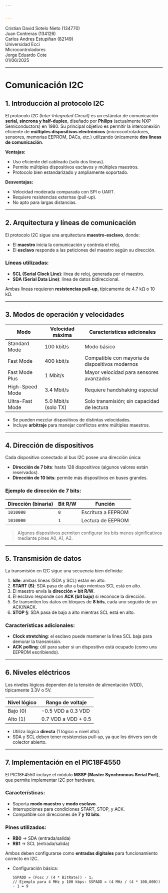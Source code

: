 ```yaml
---


---
```


<p>Cristian David Sotelo Nieto (134770)<br>
Juan Contreras (134126)<br>
Carlos Andres Estupiñan (82149)<br>
Universidad Ecci<br>
Microcontroladores<br>
Jorge Eduardo Cote<br>
01/06/2025</p>
<hr>
<h1 id="comunicación-i2c">Comunicación I2C</h1>
<h2 id="introducción-al-protocolo-i2c">1. Introducción al protocolo I2C</h2>
<p>El protocolo <em>I2C (Inter-Integrated Circuit)</em> es un estándar de comunicación <strong>serial, síncrona y half-duplex</strong>, diseñado por <strong>Philips</strong> (actualmente NXP Semiconductors) en 1980. Su principal objetivo es permitir la interconexión eficiente de <strong>múltiples dispositivos electrónicos</strong> (microcontroladores, sensores, memorias EEPROM, DACs, etc.) utilizando únicamente <strong>dos líneas de comunicación</strong>.</p>
<p><strong>Ventajas:</strong></p>
<ul>
<li>Uso eficiente del cableado (solo dos líneas).</li>
<li>Permite múltiples dispositivos esclavos y múltiples maestros.</li>
<li>Protocolo bien estandarizado y ampliamente soportado.</li>
</ul>
<p><strong>Desventajas:</strong></p>
<ul>
<li>Velocidad moderada comparada con SPI o UART.</li>
<li>Requiere resistencias externas (pull-up).</li>
<li>No apto para largas distancias.</li>
</ul>
<hr>
<h2 id="arquitectura-y-líneas-de-comunicación">2. Arquitectura y líneas de comunicación</h2>
<p>El protocolo I2C sigue una arquitectura <strong>maestro-esclavo</strong>, donde:</p>
<ul>
<li>El <strong>maestro</strong> inicia la comunicación y controla el reloj.</li>
<li>El <strong>esclavo</strong> responde a las peticiones del maestro según su dirección.</li>
</ul>
<h3 id="líneas-utilizadas">Líneas utilizadas:</h3>
<ul>
<li><strong>SCL (Serial Clock Line)</strong>: línea de reloj, generada por el maestro.</li>
<li><strong>SDA (Serial Data Line)</strong>: línea de datos bidireccional.</li>
</ul>
<p>Ambas líneas requieren <strong>resistencias pull-up</strong>, típicamente de 4.7 kΩ o 10 kΩ.</p>
<hr>
<h2 id="modos-de-operación-y-velocidades">3. Modos de operación y velocidades</h2>

<table>
<thead>
<tr>
<th>Modo</th>
<th>Velocidad máxima</th>
<th>Características adicionales</th>
</tr>
</thead>
<tbody>
<tr>
<td>Standard Mode</td>
<td>100 kbit/s</td>
<td>Modo básico</td>
</tr>
<tr>
<td>Fast Mode</td>
<td>400 kbit/s</td>
<td>Compatible con mayoría de dispositivos modernos</td>
</tr>
<tr>
<td>Fast Mode Plus</td>
<td>1 Mbit/s</td>
<td>Mayor velocidad para sensores avanzados</td>
</tr>
<tr>
<td>High-Speed Mode</td>
<td>3.4 Mbit/s</td>
<td>Requiere handshaking especial</td>
</tr>
<tr>
<td>Ultra-Fast Mode</td>
<td>5.0 Mbit/s (solo TX)</td>
<td>Solo transmisión; sin capacidad de lectura</td>
</tr>
</tbody>
</table><ul>
<li>Se pueden mezclar dispositivos de distintas velocidades.</li>
<li>Incluye <strong>arbitraje</strong> para manejar conflictos entre múltiples maestros.</li>
</ul>
<hr>
<h2 id="dirección-de-dispositivos">4. Dirección de dispositivos</h2>
<p>Cada dispositivo conectado al bus I2C posee una dirección única:</p>
<ul>
<li><strong>Dirección de 7 bits</strong>: hasta 128 dispositivos (algunos valores están reservados).</li>
<li><strong>Dirección de 10 bits</strong>: permite más dispositivos en buses grandes.</li>
</ul>
<h3 id="ejemplo-de-dirección-de-7-bits">Ejemplo de dirección de 7 bits:</h3>

<table>
<thead>
<tr>
<th>Dirección (binaria)</th>
<th>Bit R/W</th>
<th>Función</th>
</tr>
</thead>
<tbody>
<tr>
<td><code>1010000</code></td>
<td><code>0</code></td>
<td>Escritura a EEPROM</td>
</tr>
<tr>
<td><code>1010000</code></td>
<td><code>1</code></td>
<td>Lectura de EEPROM</td>
</tr>
</tbody>
</table><blockquote>
<p>Algunos dispositivos permiten configurar los bits menos significativos mediante pines A0, A1, A2.</p>
</blockquote>
<hr>
<h2 id="transmisión-de-datos">5. Transmisión de datos</h2>
<p>La transmisión en I2C sigue una secuencia bien definida:</p>
<ol>
<li><strong>Idle</strong>: ambas líneas (SDA y SCL) están en alto.</li>
<li><strong>START (S)</strong>: SDA pasa de alto a bajo mientras SCL está en alto.</li>
<li>El maestro envía la <strong>dirección + bit R/W</strong>.</li>
<li>El esclavo responde con <strong>ACK (bit bajo)</strong> si reconoce la dirección.</li>
<li>Se transmiten los datos en bloques de <strong>8 bits</strong>, cada uno seguido de un ACK/NACK.</li>
<li><strong>STOP §</strong>: SDA pasa de bajo a alto mientras SCL está en alto.</li>
</ol>
<h3 id="características-adicionales">Características adicionales:</h3>
<ul>
<li><strong>Clock stretching</strong>: el esclavo puede mantener la línea SCL baja para demorar la transmisión.</li>
<li><strong>ACK polling</strong>: útil para saber si un dispositivo está ocupado (como una EEPROM escribiendo).</li>
</ul>
<hr>
<h2 id="niveles-eléctricos">6. Niveles eléctricos</h2>
<p>Los niveles lógicos dependen de la tensión de alimentación (VDD), típicamente 3.3V o 5V.</p>

<table>
<thead>
<tr>
<th>Nivel lógico</th>
<th>Rango de voltaje</th>
</tr>
</thead>
<tbody>
<tr>
<td>Bajo (0)</td>
<td>−0.5 VDD a 0.3 VDD</td>
</tr>
<tr>
<td>Alto (1)</td>
<td>0.7 VDD a VDD + 0.5</td>
</tr>
</tbody>
</table><ul>
<li>Utiliza lógica <strong>directa</strong> (1 lógico = nivel alto).</li>
<li>SDA y SCL deben tener resistencias pull-up, ya que los drivers son de colector abierto.</li>
</ul>
<hr>
<h2 id="implementación-en-el-pic18f4550">7. Implementación en el PIC18F4550</h2>
<p>El PIC18F4550 incluye el módulo <strong>MSSP (Master Synchronous Serial Port)</strong>, que permite implementar I2C por hardware.</p>
<h3 id="características">Características:</h3>
<ul>
<li>Soporta <strong>modo maestro</strong> y <strong>modo esclavo</strong>.</li>
<li>Interrupciones para condiciones START, STOP, y ACK.</li>
<li>Compatible con direcciones de <strong>7 y 10 bits</strong>.</li>
</ul>
<h3 id="pines-utilizados">Pines utilizados:</h3>
<ul>
<li><strong>RB0</strong> → SDA (entrada/salida)</li>
<li><strong>RB1</strong> → SCL (entrada/salida)</li>
</ul>
<p>Ambos deben configurarse como <strong>entradas digitales</strong> para funcionamiento correcto en I2C.</p>
<ul>
<li>Configuración básica:<pre class=" language-c"><code class="prism  language-c">SSPADD <span class="token operator">=</span> <span class="token punctuation">(</span>Fosc <span class="token operator">/</span> <span class="token punctuation">(</span><span class="token number">4</span> <span class="token operator">*</span> BitRate<span class="token punctuation">)</span><span class="token punctuation">)</span> <span class="token operator">-</span> <span class="token number">1</span><span class="token punctuation">;</span>
<span class="token comment">// Ejemplo para 4 MHz y 100 kbps: SSPADD = (4 MHz / (4 * 100,000)) - 1 = 9</span>
</code></pre>
</li>
</ul>

